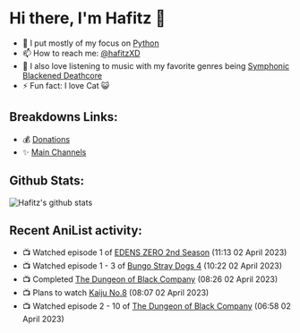 # Hi there, I'm Hafitz 👋
- 🐍 I put mostly of my focus on [Python](https://python.org)
- 📫 How to reach me: [@hafitzXD](https://t.me/hafitzXD)
- 🎵 I also love listening to music with my favorite genres being [Symphonic Blackened Deathcore](https://youtu.be/qyYmS_iBcy4)
- ⚡ Fun fact: I love Cat 😺

## Breakdowns Links:
- 💰 [Donations](https://t.me/TheBreakdowns/2)
- ✨ [Main Channels](https://t.me/TheBreakdowns)

## Github Stats:
![Hafitz's github stats](https://github-readme-stats.vercel.app/api?username=breakdowns&show_icons=true&count_private=true&bg_color=00000000&text_color=777)

## Recent AniList activity:
<!-- ANILIST_ACTIVITY:start -->

-   📺 Watched episode 1 of [EDENS ZERO 2nd Season](https://anilist.co/anime/144932) (11:13 02 April 2023)
-   📺 Watched episode 1 - 3 of [Bungo Stray Dogs 4](https://anilist.co/anime/141249) (10:22 02 April 2023)
-   📺 Completed [The Dungeon of Black Company](https://anilist.co/anime/120608) (08:26 02 April 2023)
-   📺 Plans to watch [Kaiju No.8](https://anilist.co/anime/153288) (08:07 02 April 2023)
-   📺 Watched episode 2 - 10 of [The Dungeon of Black Company](https://anilist.co/anime/120608) (06:58 02 April 2023)

<!-- ANILIST_ACTIVITY:end -->

